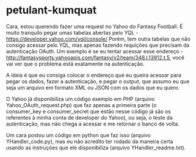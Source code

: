 # petulant-kumquat


Cara, estou querendo fazer uma request no Yahoo do Fantasy Football.
É muito tranquilo pegar umas tabelas abertas pelo YQL - https://developer.yahoo.com/yql/console/
Porém, tem outra tabelas que não consigo acessar pelo YQL, mas apenas fazendo requições que precisam da autenticação OAuth.
Um exemplo é se eu tentar acessar esse endereço - http://fantasysports.yahooapis.com/fantasy/v2/team/348.l.13912.t.5, você vai ver que o problema está exatamente na autenticação.

A ideia é que eu consiga colocar o endereço que eu queira acessar para pegar os dados, fazer a autenticação, e pegar o output, que assumo eu que seja um arquivo em formato XML ou JSON com os dados que eu quero.

O Yahoo já disponibiliza um código exemplo em PHP (arquivo Yahoo_OAuth_request.php) que faz apenas a primeira parte (o consumer_key e consumer_secret que estão nesse código já são os referentes à minha conta de developer do Yahoo), ou seja, o teste da autenticação, mas não chega a acessar e me retornar o banco de volta.

Um cara postou um código em python que faz isso (arquivo YHandler_code.py), mas eu não acredito ter rodado da maneira certa usando as instruções que ele disponibiliza (arquivo YHandler_readme.txt).

